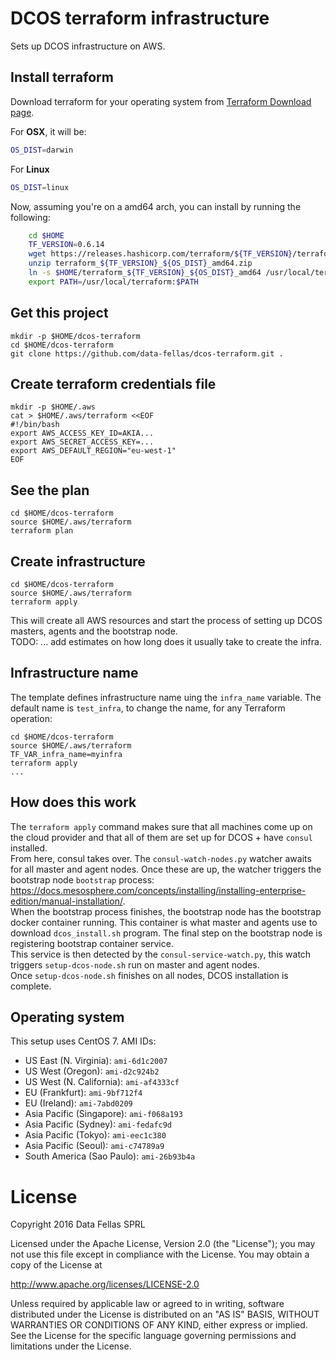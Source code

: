 # DCOS terraform infrastructure

Sets up DCOS infrastructure on AWS.

## Install terraform

Download terraform for your operating system from [Terraform Download page](https://www.terraform.io/downloads.html).  

For **OSX**, it will be:
```sh
OS_DIST=darwin
```
For **Linux**
```sh
OS_DIST=linux
```

Now, assuming you're on a amd64 arch, you can install by running the following:
    
```sh
    cd $HOME
    TF_VERSION=0.6.14
    wget https://releases.hashicorp.com/terraform/${TF_VERSION}/terraform_${TF_VERSION}_${OS_DIST}_amd64.zip
    unzip terraform_${TF_VERSION}_${OS_DIST}_amd64.zip
    ln -s $HOME/terraform_${TF_VERSION}_${OS_DIST}_amd64 /usr/local/terraform
    export PATH=/usr/local/terraform:$PATH
```
    

## Get this project

    mkdir -p $HOME/dcos-terraform
    cd $HOME/dcos-terraform
    git clone https://github.com/data-fellas/dcos-terraform.git .

## Create terraform credentials file
    
    mkdir -p $HOME/.aws
    cat > $HOME/.aws/terraform <<EOF
    #!/bin/bash
    export AWS_ACCESS_KEY_ID=AKIA...
    export AWS_SECRET_ACCESS_KEY=...
    export AWS_DEFAULT_REGION="eu-west-1"
    EOF

## See the plan

    cd $HOME/dcos-terraform
    source $HOME/.aws/terraform
    terraform plan

## Create infrastructure

    cd $HOME/dcos-terraform
    source $HOME/.aws/terraform
    terraform apply

This will create all AWS resources and start the process of setting up DCOS masters, agents and the bootstrap node.  
TODO: ... add estimates on how long does it usually take to create the infra.

## Infrastructure name

The template defines infrastructure name uing the `infra_name` variable. The default name is `test_infra`, to change the name, for any Terraform operation:

    cd $HOME/dcos-terraform
    source $HOME/.aws/terraform
    TF_VAR_infra_name=myinfra
    terraform apply
    ...

## How does this work

The `terraform apply` command makes sure that all machines come up on the cloud provider and that all of them are set up for DCOS + have `consul` installed.  
From here, consul takes over. The `consul-watch-nodes.py` watcher awaits for all master and agent nodes. Once these are up, the watcher triggers the bootstrap node `bootstrap` process: https://docs.mesosphere.com/concepts/installing/installing-enterprise-edition/manual-installation/.  
When the bootstrap process finishes, the bootstrap node has the bootstrap docker container running. This container is what master and agents use to download `dcos_install.sh` program. The final step on the bootstrap node is registering bootstrap container service.  
This service is then detected by the `consul-service-watch.py`, this watch triggers `setup-dcos-node.sh` run on master and agent nodes.  
Once `setup-dcos-node.sh` finishes on all nodes, DCOS installation is complete.

## Operating system

This setup uses CentOS 7. AMI IDs:

- US East (N. Virginia): `ami-6d1c2007`
- US West (Oregon): `ami-d2c924b2`
- US West (N. California): `ami-af4333cf`
- EU (Frankfurt): `ami-9bf712f4`
- EU (Ireland): `ami-7abd0209`
- Asia Pacific (Singapore): `ami-f068a193`
- Asia Pacific (Sydney): `ami-fedafc9d`
- Asia Pacific (Tokyo): `ami-eec1c380`
- Asia Pacific (Seoul): `ami-c74789a9`
- South America (Sao Paulo): `ami-26b93b4a`

# License

Copyright 2016 Data Fellas SPRL

Licensed under the Apache License, Version 2.0 (the "License");
you may not use this file except in compliance with the License.
You may obtain a copy of the License at

   http://www.apache.org/licenses/LICENSE-2.0

Unless required by applicable law or agreed to in writing, software
distributed under the License is distributed on an "AS IS" BASIS,
WITHOUT WARRANTIES OR CONDITIONS OF ANY KIND, either express or implied.
See the License for the specific language governing permissions and
limitations under the License.


